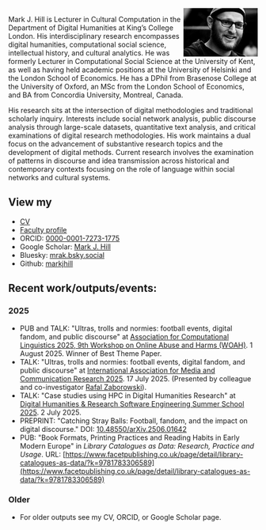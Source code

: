 <img src="mark.png" align="right" width="150" title="Photo credit: Will Melling">

Mark J. Hill is Lecturer in Cultural Computation in the Department of Digital Humanities at King’s College London. His interdisciplinary research encompasses digital humanities, computational social science, intellectual history, and cultural analytics. He was formerly Lecturer in Computational Social Science at the University of Kent, as well as having held academic positions at the University of Helsinki and the London School of Economics. He has a DPhil from Brasenose College at the University of Oxford, an MSc from the London School of Economics, and BA from Concordia University, Montreal, Canada.

His research sits at the intersection of digital methodologies and traditional scholarly inquiry. Interests include social network analysis, public discourse analysis through large-scale datasets, quantitative text analysis, and critical examinations of digital research methodologies. His work maintains a dual focus on the advancement of substantive research topics and the development of digital methods. Current research involves the examination of patterns in discourse and idea transmission across historical and contemporary contexts focusing on the role of language within social networks and cultural systems. 

## View my 

* [CV](CV.md)
* [Faculty profile](https://www.kcl.ac.uk/people/mark-j.-hill)
* ORCID: [0000-0001-7273-1775](https://orcid.org/0000-0001-7273-1775)
* Google Scholar: [Mark J. Hill](https://scholar.google.com/citations?user=y4Vjeb0AAAAJ&hl=en)
* Bluesky: [mrak.bsky.social](https://bsky.app/profile/mrak.bsky.social)
* Github: [markjhill](https://github.com/markjhill)

## Recent work/outputs/events:

### 2025 

* PUB and TALK: "Ultras, trolls and normies: football events, digital fandom, and public discourse" at [Association for Computational Linguistics 2025, 9th Workshop on Online Abuse and Harms (WOAH)](https://aclanthology.org/2025.woah-1.17/). 1 August 2025. Winner of Best Theme Paper.
* TALK: "Ultras, trolls and normies: football events, digital fandom, and public discourse" at [International Association for Media and Communication Research 2025](https://iamcr.org/singapore2025). 17 July 2025. (Presented by colleague and co-investigator [Rafal Zaborowski](https://www.kcl.ac.uk/people/rafal-zaborowski)).
* TALK: "Case studies using HPC in Digital Humanities Research" at [Digital Humanities & Research Software Engineering Summer School 2025](https://dhrse2025.er.kcl.ac.uk/). 2 July 2025.
* PREPRINT: "Catching Stray Balls: Football, fandom, and the impact on digital discourse." DOI: [10.48550/arXiv.2506.01642](https://doi.org/10.48550/arXiv.2506.01642)
* PUB: "Book Formats, Printing Practices and Reading Habits in Early Modern Europe" in *Library Catalogues as Data: Research, Practice and Usage*. URL: [https://www.facetpublishing.co.uk/page/detail/library-catalogues-as-data/?k=9781783306589](https://www.facetpublishing.co.uk/page/detail/library-catalogues-as-data/?k=9781783306589)

### Older

* For older outputs see my CV, ORCID, or Google Scholar page.

